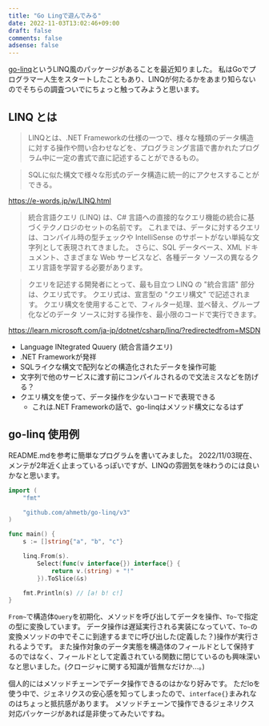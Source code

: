```yaml
---
title: "Go Lingで遊んでみる"
date: 2022-11-03T13:02:46+09:00
draft: false
comments: false
adsense: false
---
```


[go-linq](https://github.com/ahmetb/go-linq)というLINQ風のパッケージがあることを最近知りました。
私はGoでプログラマー人生をスタートしたこともあり、LINQが何たるかをあまり知らないのでそちらの調査ついでにちょっと触ってみようと思います。

## LINQ とは

> LINQとは、.NET Frameworkの仕様の一つで、様々な種類のデータ構造に対する操作や問い合わせなどを、プログラミング言語で書かれたプログラム中に一定の書式で直に記述することができるもの。

> SQLに似た構文で様々な形式のデータ構造に統一的にアクセスすることができる。

https://e-words.jp/w/LINQ.html

> 統合言語クエリ (LINQ) は、C# 言語への直接的なクエリ機能の統合に基づくテクノロジのセットの名前です。 これまでは、データに対するクエリは、コンパイル時の型チェックや IntelliSense のサポートがない単純な文字列として表現されてきました。 さらに、SQL データベース、XML ドキュメント、さまざまな Web サービスなど、各種データ ソースの異なるクエリ言語を学習する必要があります。

> クエリを記述する開発者にとって、最も目立つ LINQ の "統合言語" 部分は、クエリ式です。 クエリ式は、宣言型の "クエリ構文" で記述されます。 クエリ構文を使用することで、フィルター処理、並べ替え、グループ化などのデータ ソースに対する操作を、最小限のコードで実行できます。

https://learn.microsoft.com/ja-jp/dotnet/csharp/linq/?redirectedfrom=MSDN

- Language INtegrated Quuery (統合言語クエリ)
- .NET Frameworkが発祥
- SQLライクな構文で配列などの構造化されたデータを操作可能
- 文字列で他のサービスに渡す前にコンパイルされるので文法ミスなどを防げる？
- クエリ構文を使って、データ操作を少ないコードで表現できる
    - これは.NET Frameworkの話で、go-linqはメソッド構文になるはず

## go-linq 使用例

README.mdを参考に簡単なプログラムを書いてみました。
2022/11/03現在、メンテが2年近く止まっているっぽいですが、LINQの雰囲気を味わうのには良いかなと思います。

```go
import (
	"fmt"

	"github.com/ahmetb/go-linq/v3"
)

func main() {
	s := []string{"a", "b", "c"}

	linq.From(s).
		Select(func(v interface{}) interface{} {
			return v.(string) + "!"
		}).ToSlice(&s)

	fmt.Println(s) // [a! b! c!]
}
```

`From~`で構造体`Query`を初期化、メソッドを呼び出してデータを操作、`To~`で指定の型に変換しています。
データ操作は遅延実行される実装になっていて、`To~`の変換メソッドの中でそこに到達するまでに呼び出した(定義した？)操作が実行されるようです。
また操作対象のデータ実態を構造体のフィールドとして保持するのではなく、フィールドとして定義されている関数に閉じているのも興味深いなと思いました。(クロージャに関する知識が皆無なだけか...。)

個人的にはメソッドチェーンでデータ操作できるのはかなり好みです。
ただloを使う中で、ジェネリクスの安心感を知ってしまったので、`interface{}`まみれなのはちょっと抵抗感があります。
メソッドチェーンで操作できるジェネリクス対応パッケージがあれば是非使ってみたいですね。

